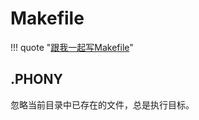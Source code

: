 # Makefile

!!! quote "[跟我一起写Makefile](https://seisman.github.io/how-to-write-makefile/overview.html)"

## .PHONY

忽略当前目录中已存在的文件，总是执行目标。
